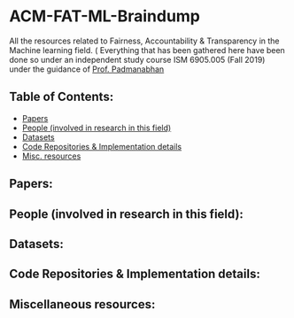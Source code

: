 # ACM-FAT-ML-Braindump

All the resources related to Fairness, Accountability &amp; Transparency in the Machine learning field. ( Everything that has been gathered here have been done so under an independent study course ISM 6905.005 (Fall 2019) under the guidance of [Prof. Padmanabhan](https://www.usf.edu/business/contacts/padmanabhan-balaji.aspx)

## Table of Contents:
- [Papers](#Papers)
- [People (involved in research in this field)]()
- [Datasets]()
- [Code Repositories & Implementation details]()
- [Misc. resources]()

## Papers:


## People (involved in research in this field):

## Datasets:

## Code Repositories & Implementation details:

## Miscellaneous resources:



